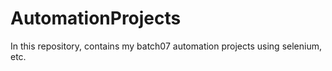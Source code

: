 # AutomationProjects

In this repository, contains my batch07 automation projects using selenium, etc.
